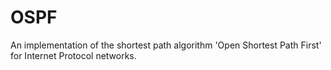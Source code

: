 # OSPF
An implementation of the shortest path algorithm 'Open Shortest Path First' for Internet Protocol networks.
